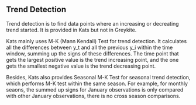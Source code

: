 ## Trend Detection

Trend detection is to find data points where an increasing or decreating trend started. It is provided in Kats but not in Greykite.

Kats mainly uses M-K (Mann Kendall) Test for trend detection. It calculates all the differences between y_t and all the previous y_i within the time window, summing up the signs of these differences. The time point that gets the largest positive value is the trend increasing point, and the one gets the smallest negative value is the trend decreasing point.

Besides, Kats also provides Seasonal M-K Test for seasonal trend detection, which performs M-K test within the same season. For example, for monthly seaons, the summed up signs for January observations is only compared with other January observations, there is no cross season comparisons.
